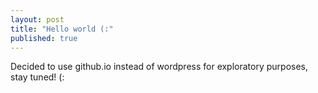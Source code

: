 ```yaml
---
layout: post
title: "Hello world (:"
published: true
---
```



Decided to use github.io instead of wordpress for exploratory purposes, stay tuned! (:
